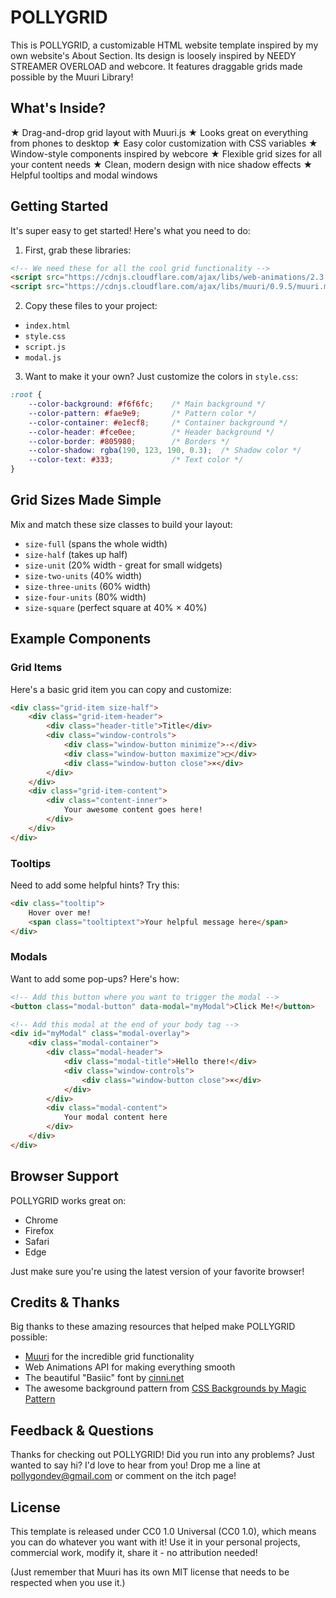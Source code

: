 # POLLYGRID

This is POLLYGRID, a customizable HTML website template inspired by my own website's About Section. Its design is loosely inspired by NEEDY STREAMER OVERLOAD and webcore. 
It features draggable grids made possible by the Muuri Library!

## What's Inside?

★ Drag-and-drop grid layout with Muuri.js
★ Looks great on everything from phones to desktop
★ Easy color customization with CSS variables
★ Window-style components inspired by webcore
★ Flexible grid sizes for all your content needs
★ Clean, modern design with nice shadow effects
★ Helpful tooltips and modal windows

## Getting Started

It's super easy to get started! Here's what you need to do:

1. First, grab these libraries:
```html
<!-- We need these for all the cool grid functionality -->
<script src="https://cdnjs.cloudflare.com/ajax/libs/web-animations/2.3.2/web-animations.min.js"></script>
<script src="https://cdnjs.cloudflare.com/ajax/libs/muuri/0.9.5/muuri.min.js"></script>
```

2. Copy these files to your project:
- `index.html`
- `style.css`
- `script.js`
- `modal.js`

3. Want to make it your own? Just customize the colors in `style.css`:
```css
:root {
    --color-background: #f6f6fc;    /* Main background */
    --color-pattern: #fae9e9;       /* Pattern color */
    --color-container: #e1ecf8;     /* Container background */
    --color-header: #fce0ee;        /* Header background */
    --color-border: #805980;        /* Borders */
    --color-shadow: rgba(190, 123, 190, 0.3);  /* Shadow color */
    --color-text: #333;             /* Text color */
}
```

## Grid Sizes Made Simple

Mix and match these size classes to build your layout:
- `size-full` (spans the whole width)
- `size-half` (takes up half)
- `size-unit` (20% width - great for small widgets)
- `size-two-units` (40% width)
- `size-three-units` (60% width)
- `size-four-units` (80% width)
- `size-square` (perfect square at 40% × 40%)

## Example Components

### Grid Items
Here's a basic grid item you can copy and customize:
```html
<div class="grid-item size-half">
    <div class="grid-item-header">
        <div class="header-title">Title</div>
        <div class="window-controls">
            <div class="window-button minimize">-</div>
            <div class="window-button maximize">□</div>
            <div class="window-button close">×</div>
        </div>
    </div>
    <div class="grid-item-content">
        <div class="content-inner">
            Your awesome content goes here!
        </div>
    </div>
</div>
```

### Tooltips
Need to add some helpful hints? Try this:
```html
<div class="tooltip">
    Hover over me!
    <span class="tooltiptext">Your helpful message here</span>
</div>
```

### Modals
Want to add some pop-ups? Here's how:
```html
<!-- Add this button where you want to trigger the modal -->
<button class="modal-button" data-modal="myModal">Click Me!</button>

<!-- Add this modal at the end of your body tag -->
<div id="myModal" class="modal-overlay">
    <div class="modal-container">
        <div class="modal-header">
            <div class="modal-title">Hello there!</div>
            <div class="window-controls">
                <div class="window-button close">×</div>
            </div>
        </div>
        <div class="modal-content">
            Your modal content here
        </div>
    </div>
</div>
```

## Browser Support

POLLYGRID works great on:
- Chrome
- Firefox
- Safari
- Edge

Just make sure you're using the latest version of your favorite browser!

## Credits & Thanks

Big thanks to these amazing resources that helped make POLLYGRID possible:
- [Muuri](https://muuri.dev/) for the incredible grid functionality
- Web Animations API for making everything smooth
- The beautiful "Basiic" font by [cinni.net](https://cinni.net/font)
- The awesome background pattern from [CSS Backgrounds by Magic Pattern](https://www.magicpattern.design/tools/css-backgrounds)

## Feedback & Questions

Thanks for checking out POLLYGRID! Did you run into any problems? Just wanted to say hi? I'd love to hear from you! Drop me a line at pollygondev@gmail.com or comment on the itch page!

## License

This template is released under CC0 1.0 Universal (CC0 1.0), which means you can do whatever you want with it! Use it in your personal projects, commercial work, modify it, share it - no attribution needed!

(Just remember that Muuri has its own MIT license that needs to be respected when you use it.)